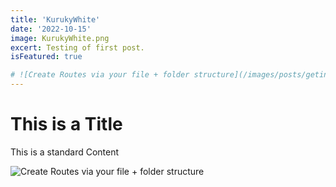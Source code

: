 ```yaml
---
title: 'KurukyWhite'
date: '2022-10-15'
image: KurukyWhite.png
excert: Testing of first post.
isFeatured: true

# ![Create Routes via your file + folder structure](/images/posts/geting-started/getting-started-nextjs.png)
---
```

# This is a Title
This is a standard Content

![Create Routes via your file + folder structure](KurukyWhite.png)